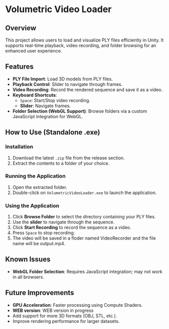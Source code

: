 
# Volumetric Video Loader

## Overview

This project allows users to load and visualize PLY files efficiently in Unity. It supports real-time playback, video recording, and folder browsing for an enhanced user experience.

## Features

- **PLY File Import**: Load 3D models from PLY files.
- **Playback Control**: Slider to navigate through frames.
- **Video Recording**: Record the rendered sequence and save it as a video.
- **Keyboard Shortcuts**:
  - `Space`: Start/Stop video recording.
  - **Slider**: Navigate frames.
- **Folder Selection (WebGL Support)**: Browse folders via a custom JavaScript integration for WebGL.

## How to Use (Standalone .exe)

### Installation

1. Download the latest `.zip` file from the release section.
2. Extract the contents to a folder of your choice.

### Running the Application

1. Open the extracted folder.
2. Double-click on `VolumetricVideoLoader.exe` to launch the application.

### Using the Application

1. Click **Browse Folder** to select the directory containing your PLY files.
2. Use the **slider** to navigate through the sequence.
3. Click **Start Recording** to record the sequence as a video.
4. Press `Space` to stop recording.
5. The video will be saved in a floder named VideoRecorder and the file name will be output.mp4.

## Known Issues

- **WebGL Folder Selection**: Requires JavaScript integration; may not work in all browsers.

## Future Improvements

- **GPU Acceleration**: Faster processing using Compute Shaders.
- **WEB version**: WEB version in progress
- Add support for more 3D formats (OBJ, STL, etc.).
- Improve rendering performance for larger datasets.



